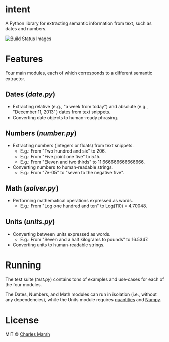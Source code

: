 # intent

A Python library for extracting semantic information from text, such as dates and numbers.

<img src="https://travis-ci.org/crm416/intent.png" title="Build Status Images">

# Features

Four main modules, each of which corresponds to a different semantic extractor.

## Dates (_date.py_)
- Extracting relative (e.g., "a week from today") and absolute (e.g., "December 11, 2013") dates from text snippets.
- Converting date objects to human-ready phrasing.

## Numbers (_number.py_)
- Extracting numbers (integers or floats) from text snippets.
	- E.g.: From "Two hundred and six" to 206.
	- E.g.: From "Five point one five" to 5.15.
	- E.g.: From "Eleven and two thirds" to 11.666666666666666.
- Converting numbers to human-readable strings.
	- E.g.: From "7e-05" to "seven to the negative five".

## Math (_solver.py_)
- Performing mathematical operations expressed as words.
	- E.g.: From "Log one hundred and ten" to Log(110) = 4.70048.

## Units (_units.py_)
- Converting between units expressed as words.
	- E.g.: From "Seven and a half kilograms to pounds" to 16.5347.
- Converting units to human-readable strings.


# Running

The test suite (_test.py_) contains tons of examples and use-cases for each of the four modules.

The Dates, Numbers, and Math modules can run in isolation (i.e., without any dependencies), while the Units module requires [quantities](https://pypi.python.org/pypi/quantities) and [Numpy](http://www.numpy.org).

# License

MIT © [Charles Marsh](https://github.com/crm416)